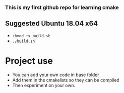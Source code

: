 ### This is my first github repo for learning cmake

## Suggested Ubuntu 18.04 x64

* `chmod +x build.sh`
* `./build.sh`

# Project use 

* You can add your own code in base folder
* Add them in the cmakelists so they can be compiled
* Then experiment on your own.